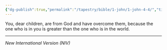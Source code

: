 ```yaml
---
{"dg-publish":true,"permalink":"/tapestry/bible/1-john/1-john-4-4/","title":"1 John 4:4","hide":true,"tags":["bible-verse","bible-verse"],"dgHomeLink":true,"dgShowLocalGraph":true,"dgEnableSearch":true}
---
```



You, dear children, are from God and have overcome them, because the one who is in you is greater than the one who is in the world.

---
*New International Version (NIV)*